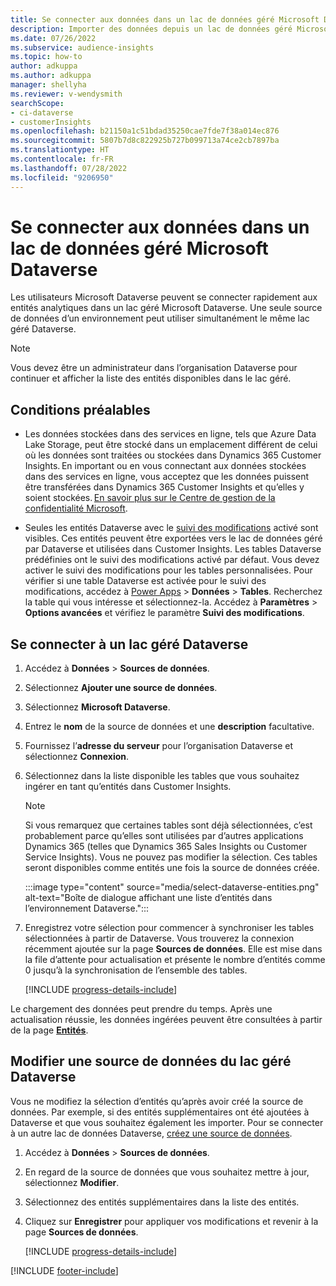 ```yaml
---
title: Se connecter aux données dans un lac de données géré Microsoft Dataverse
description: Importer des données depuis un lac de données géré Microsoft Dataverse.
ms.date: 07/26/2022
ms.subservice: audience-insights
ms.topic: how-to
author: adkuppa
ms.author: adkuppa
manager: shellyha
ms.reviewer: v-wendysmith
searchScope:
- ci-dataverse
- customerInsights
ms.openlocfilehash: b21150a1c51bdad35250cae7fde7f38a014ec876
ms.sourcegitcommit: 5807b7d8c822925b727b099713a74ce2cb7897ba
ms.translationtype: HT
ms.contentlocale: fr-FR
ms.lasthandoff: 07/28/2022
ms.locfileid: "9206950"
---
```

# <a name="connect-to-data-in-a-microsoft-dataverse-managed-data-lake"></a>Se connecter aux données dans un lac de données géré Microsoft Dataverse

Les utilisateurs Microsoft Dataverse peuvent se connecter rapidement aux entités analytiques dans un lac géré Microsoft Dataverse. Une seule source de données d’un environnement peut utiliser simultanément le même lac géré Dataverse.

> [!NOTE]
> Vous devez être un administrateur dans l’organisation Dataverse pour continuer et afficher la liste des entités disponibles dans le lac géré.

## <a name="prerequisites"></a>Conditions préalables

- Les données stockées dans des services en ligne, tels que Azure Data Lake Storage, peut être stocké dans un emplacement différent de celui où les données sont traitées ou stockées dans Dynamics 365 Customer Insights. En important ou en vous connectant aux données stockées dans des services en ligne, vous acceptez que les données puissent être transférées dans Dynamics 365 Customer Insights et qu’elles y soient stockées. [En savoir plus sur le Centre de gestion de la confidentialité Microsoft](https://www.microsoft.com/trust-center).

- Seules les entités Dataverse avec le [suivi des modifications](/power-platform/admin/enable-change-tracking-control-data-synchronization) activé sont visibles. Ces entités peuvent être exportées vers le lac de données géré par Dataverse et utilisées dans Customer Insights. Les tables Dataverse prédéfinies ont le suivi des modifications activé par défaut. Vous devez activer le suivi des modifications pour les tables personnalisées. Pour vérifier si une table Dataverse est activée pour le suivi des modifications, accédez à [Power Apps](https://make.powerapps.com) > **Données** > **Tables**. Recherchez la table qui vous intéresse et sélectionnez-la. Accédez à **Paramètres** > **Options avancées** et vérifiez le paramètre **Suivi des modifications**.

## <a name="connect-to-a-dataverse-managed-lake"></a>Se connecter à un lac géré Dataverse

1. Accédez à **Données** > **Sources de données**.

1. Sélectionnez **Ajouter une source de données**.

1. Sélectionnez **Microsoft Dataverse**.

1. Entrez le **nom** de la source de données et une **description** facultative.

1. Fournissez l’**adresse du serveur** pour l’organisation Dataverse et sélectionnez **Connexion**.

1. Sélectionnez dans la liste disponible les tables que vous souhaitez ingérer en tant qu’entités dans Customer Insights.

   > [!NOTE]
   > Si vous remarquez que certaines tables sont déjà sélectionnées, c’est probablement parce qu’elles sont utilisées par d’autres applications Dynamics 365 (telles que Dynamics 365 Sales Insights ou Customer Service Insights). Vous ne pouvez pas modifier la sélection. Ces tables seront disponibles comme entités une fois la source de données créée.

    :::image type="content" source="media/select-dataverse-entities.png" alt-text="Boîte de dialogue affichant une liste d’entités dans l’environnement Dataverse.":::

1. Enregistrez votre sélection pour commencer à synchroniser les tables sélectionnées à partir de Dataverse. Vous trouverez la connexion récemment ajoutée sur la page **Sources de données**. Elle est mise dans la file d’attente pour actualisation et présente le nombre d’entités comme 0 jusqu’à la synchronisation de l’ensemble des tables.

   [!INCLUDE [progress-details-include](includes/progress-details-pane.md)]

Le chargement des données peut prendre du temps. Après une actualisation réussie, les données ingérées peuvent être consultées à partir de la page [**Entités**](entities.md).

## <a name="edit-a-dataverse-managed-lake-data-source"></a>Modifier une source de données du lac géré Dataverse

Vous ne modifiez la sélection d’entités qu’après avoir créé la source de données. Par exemple, si des entités supplémentaires ont été ajoutées à Dataverse et que vous souhaitez également les importer.
Pour se connecter à un autre lac de données Dataverse, [créez une source de données](#connect-to-a-dataverse-managed-lake).

1. Accédez à **Données** > **Sources de données**.

1. En regard de la source de données que vous souhaitez mettre à jour, sélectionnez **Modifier**.

1. Sélectionnez des entités supplémentaires dans la liste des entités.

1. Cliquez sur **Enregistrer** pour appliquer vos modifications et revenir à la page **Sources de données**.

   [!INCLUDE [progress-details-include](includes/progress-details-pane.md)]

[!INCLUDE [footer-include](includes/footer-banner.md)]
